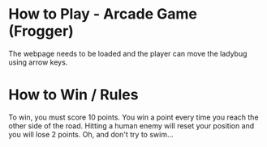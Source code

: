 How to Play - Arcade Game (Frogger)
===============================

The webpage needs to be loaded and the player can move the ladybug using arrow keys.

How to Win / Rules
===============================

To win, you must score 10 points. You win a point every time you reach the other side of the road. Hitting a human enemy will reset your position and you will lose 2 points. Oh, and don't try to swim...
